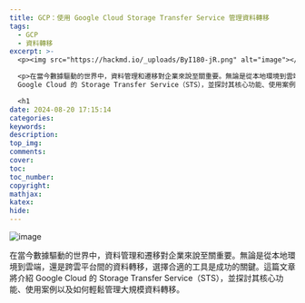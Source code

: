 ```yaml
---
title: GCP：使用 Google Cloud Storage Transfer Service 管理資料轉移
tags:
  - GCP
  - 資料轉移
excerpt: >-
  <p><img src="https://hackmd.io/_uploads/ByI180-jR.png" alt="image"></p>

  <p>在當今數據驅動的世界中，資料管理和遷移對企業來說至關重要。無論是從本地環境到雲端，還是跨雲平台間的資料轉移，選擇合適的工具是成功的關鍵。這篇文章將介紹
  Google Cloud 的 Storage Transfer Service（STS），並探討其核心功能、使用案例以及如何輕鬆管理大規模資料轉移。</p>

  <h1
date: 2024-08-20 17:15:14
categories:
keywords:
description:
top_img:
comments:
cover:
toc:
toc_number:
copyright:
mathjax:
katex:
hide:
---
```


![image](https://hackmd.io/_uploads/ByI180-jR.png)

在當今數據驅動的世界中，資料管理和遷移對企業來說至關重要。無論是從本地環境到雲端，還是跨雲平台間的資料轉移，選擇合適的工具是成功的關鍵。這篇文章將介紹 Google Cloud 的 Storage Transfer Service（STS），並探討其核心功能、使用案例以及如何輕鬆管理大規模資料轉移。
<!-- more -->
